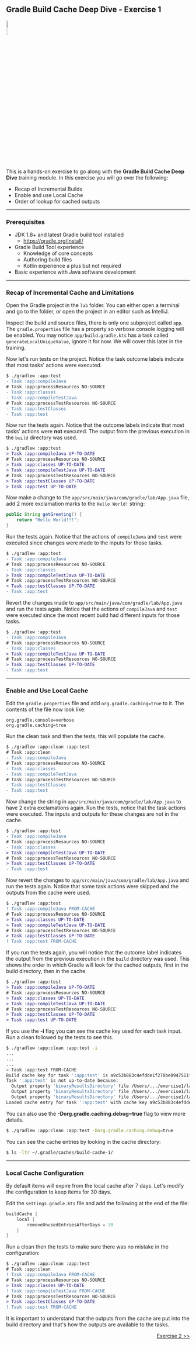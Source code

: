## Gradle Build Cache Deep Dive - Exercise 1

<p align="left">
<img width="10%" height="10%" src="https://user-images.githubusercontent.com/120980/174325546-8558160b-7f16-42cb-af0f-511849f22ebc.png">
</p>

This is a hands-on exercise to go along with the
**Gradle Build Cache Deep Dive** training module. In this exercise
you will go over the following:

* Recap of Incremental Builds
* Enable and use Local Cache
* Order of lookup for cached outputs

---
### Prerequisites

* JDK 1.8+ and latest Gradle build tool installed
  * https://gradle.org/install/
* Gradle Build Tool experience
    * Knowledge of core concepts
    * Authoring build files
    * Kotlin experience a plus but not required
* Basic experience with Java software development

---
### Recap of Incremental Cache and Limitations

Open the Gradle project in the `lab` folder. You can either open a terminal
and go to the folder, or open the project in an editor such as IntelliJ.

Inspect the build and source files, there is only one subproject called `app`.
The `gradle.properties` file has a property so verbose console logging will be
enabled. You may notice `app/build.gradle.kts` has a task called
`generateLocalUniqueValue`, ignore it for now. We will cover this later in the
training.

Now let's run tests on the project. Notice the task outcome labels indicate
that most tasks' actions were executed.

```diff
$ ./gradlew :app:test
- Task :app:compileJava
# Task :app:processResources NO-SOURCE
- Task :app:classes
- Task :app:compileTestJava
# Task :app:processTestResources NO-SOURCE
- Task :app:testClasses
- Task :app:test
```

Now run the tests again. Notice that the outcome labels indicate that most
tasks' actions were **not** executed. The output from the previous execution
in the `build` directory was used.

```diff
$ ./gradlew :app:test
> Task :app:compileJava UP-TO-DATE
# Task :app:processResources NO-SOURCE
> Task :app:classes UP-TO-DATE
> Task :app:compileTestJava UP-TO-DATE
# Task :app:processTestResources NO-SOURCE
> Task :app:testClasses UP-TO-DATE
> Task :app:test UP-TO-DATE
```

Now make a change to the `app/src/main/java/com/gradle/lab/App.java` file, add
2 more exclamation marks to the `Hello World!` string:

```java
public String getGreeting() {
    return "Hello World!!!";
}
```

Run the tests again. Notice that the actions of `compileJava` and `test` were
executed since changes were made to the inputs for those tasks.

```diff
$ ./gradlew :app:test
- Task :app:compileJava
# Task :app:processResources NO-SOURCE
- Task :app:classes
> Task :app:compileTestJava UP-TO-DATE
# Task :app:processTestResources NO-SOURCE
> Task :app:testClasses UP-TO-DATE
- Task :app:test
```

Revert the changes made to `app/src/main/java/com/gradle/lab/App.java` and
run the tests again. Notice that the actions of `compileJava` and `test` were
executed since the most recent build had different inputs for those tasks.

```diff
$ ./gradlew :app:test
- Task :app:compileJava
# Task :app:processResources NO-SOURCE
- Task :app:classes
> Task :app:compileTestJava UP-TO-DATE
# Task :app:processTestResources NO-SOURCE
> Task :app:testClasses UP-TO-DATE
- Task :app:test
```

---
### Enable and Use Local Cache

Edit the `gradle.properties` file and add `org.gradle.caching=true` to it. The
contents of the file now look like:

```properties
org.gradle.console=verbose
org.gradle.caching=true
```

Run the clean task and then the tests, this will populate the cache.

```diff
$ ./gradlew :app:clean :app:test
# Task :app:clean
- Task :app:compileJava
# Task :app:processResources NO-SOURCE
- Task :app:classes
- Task :app:compileTestJava
# Task :app:processTestResources NO-SOURCE
- Task :app:testClasses
- Task :app:test
```

Now change the string in `app/src/main/java/com/gradle/lab/App.java` to have 2
extra exclamations again. Run the tests, notice that the task actions were
executed. The inputs and outputs for these changes are not in the cache.

```diff
$ ./gradlew :app:test
- Task :app:compileJava
# Task :app:processResources NO-SOURCE
- Task :app:classes
> Task :app:compileTestJava UP-TO-DATE
# Task :app:processTestResources NO-SOURCE
> Task :app:testClasses UP-TO-DATE
- Task :app:test
```

Now revert the changes to `app/src/main/java/com/gradle/lab/App.java` and run
the tests again. Notice that some task actions were skipped and the outputs
from the cache were used.

```diff
$ ./gradlew :app:test
! Task :app:compileJava FROM-CACHE
# Task :app:processResources NO-SOURCE
> Task :app:classes UP-TO-DATE
> Task :app:compileTestJava UP-TO-DATE
# Task :app:processTestResources NO-SOURCE
> Task :app:testClasses UP-TO-DATE
! Task :app:test FROM-CACHE
```

If you run the tests again, you will notice that the outcome label indicates
the output from the previous execution in the `build` directory was used.
This shows the order in which Gradle will look for the cached outputs,
first in the build directory, then in the cache.

```diff
$ ./gradlew :app:test
> Task :app:compileJava UP-TO-DATE
# Task :app:processResources NO-SOURCE
> Task :app:classes UP-TO-DATE
> Task :app:compileTestJava UP-TO-DATE
# Task :app:processTestResources NO-SOURCE
> Task :app:testClasses UP-TO-DATE
> Task :app:test UP-TO-DATE
```

If you use the **-i** flag you can see the cache key used for each
task input. Run a clean followed by the tests to see this.

```bash
$ ./gradlew :app:clean :app:test -i
...
...
...
> Task :app:test FROM-CACHE
Build cache key for task ':app:test' is a9c53b883c4efdde1f278be0947511f7
Task ':app:test' is not up-to-date because:
  Output property 'binaryResultsDirectory' file /Users/.../exercise1/lab/app/build/test-results/test/binary has been removed.
  Output property 'binaryResultsDirectory' file /Users/.../exercise1/lab/app/build/test-results/test/binary/output.bin has been removed.
  Output property 'binaryResultsDirectory' file /Users/.../exercise1/lab/app/build/test-results/test/binary/output.bin.idx has been removed.
Loaded cache entry for task ':app:test' with cache key a9c53b883c4efdde1f278be0947511f7
```

You can also use the **-Dorg.gradle.caching.debug=true** flag to view more details.

```bash
$ ./gradlew :app:clean :app:test -Dorg.gradle.caching.debug=true
```

You can see the cache entries by looking in the cache directory:

```bash
$ ls -ltr ~/.gradle/caches/build-cache-1/
```

---
### Local Cache Configuration

By default items will expire from the local cache after 7 days. Let's
modify the configuration to keep items for 30 days.

Edit the `settings.gradle.kts` file and add the following at the end of the
file:

```kotlin
buildCache {
    local {
        removeUnusedEntriesAfterDays = 30
    }
}
```

Run a clean then the tests to make sure there was no mistake in the configuration:

```diff
$ ./gradlew :app:clean :app:test
# Task :app:clean
! Task :app:compileJava FROM-CACHE
# Task :app:processResources NO-SOURCE
> Task :app:classes UP-TO-DATE
! Task :app:compileTestJava FROM-CACHE
# Task :app:processTestResources NO-SOURCE
> Task :app:testClasses UP-TO-DATE
! Task :app:test FROM-CACHE
```

It is important to understand that the outputs from the cache are put into
the build directory and that's how the outputs are available to the tasks.

<p align="right">
<a href="https://github.com/gradle/build-tool-training-exercises/tree/main/Gradle_Build_Cache_Deep_Dive/exercise2">Exercise 2 >></a>
</p>
